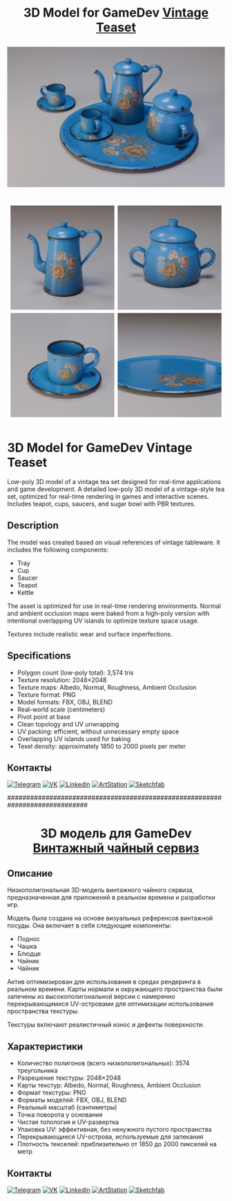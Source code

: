 
<h1 align="center"> 3D Model for GameDev <a href="https://skfb.ly/pwGZ8" target="_blank">Vintage Teaset</a> 


![Project Preview](https://github.com/RgAnna/vintage-teaset-3d/blob/main/vintage-teaset-3d.png)


![Project Preview](https://github.com/RgAnna/vintage-teaset-3d/blob/main/vintage-teaset-3d_01.png)

# 3D Model for GameDev Vintage Teaset

Low-poly 3D model of a vintage tea set designed for real-time applications and game development. A detailed low-poly 3D model of a vintage-style tea set, optimized for real-time rendering in games and interactive scenes. Includes teapot, cups, saucers, and sugar bowl with PBR textures.


## Description

The model was created based on visual references of vintage tableware. It includes the following components:

- Tray  
- Cup  
- Saucer  
- Teapot  
- Kettle  

The asset is optimized for use in real-time rendering environments. Normal and ambient occlusion maps were baked from a high-poly version with intentional overlapping UV islands to optimize texture space usage.  

Textures include realistic wear and surface imperfections.

## Specifications

- Polygon count (low-poly total): 3,574 tris  
- Texture resolution: 2048×2048  
- Texture maps: Albedo, Normal, Roughness, Ambient Occlusion  
- Texture format: PNG  
- Model formats: FBX, OBJ, BLEND  
- Real-world scale (centimeters)  
- Pivot point at base  
- Clean topology and UV unwrapping  
- UV packing: efficient, without unnecessary empty space  
- Overlapping UV islands used for baking  
- Texel density: approximately 1850 to 2000 pixels per meter


## Контакты

[![Telegram](https://img.shields.io/badge/-Telegram-2CA5E0?style=flat&logo=telegram&logoColor=white)](https://t.me/RgAnna_Art)
[![VK](https://img.shields.io/badge/-VK-4C75A3?style=flat&logo=vk&logoColor=white)](https://vk.com/rganna_art)
[![LinkedIn](https://img.shields.io/badge/-LinkedIn-0077B5?style=flat&logo=linkedin&logoColor=white)](https://www.linkedin.com/in/anna-rogova-487090370/)
[![ArtStation](https://img.shields.io/badge/-ArtStation-13AFF0?style=flat&logo=artstation&logoColor=white)](https://www.artstation.com/rganna)
[![Sketchfab](https://img.shields.io/badge/-Sketchfab-000000?style=flat&logo=sketchfab&logoColor=white)](https://sketchfab.com/RgAnna)


#############################################################################

<h1 align="center"> 3D модель для GameDev <a href="https://skfb.ly/pwGZ8" target="_blank">Винтажный чайный сервиз</a> 

## Описание

Низкополигональная 3D-модель винтажного чайного сервиза, предназначенная для приложений в реальном времени и разработки игр.



Модель была создана на основе визуальных референсов винтажной посуды. Она включает в себя следующие компоненты:

- Поднос
- Чашка
- Блюдце
- Чайник
- Чайник

Актив оптимизирован для использования в средах рендеринга в реальном времени. Карты нормали и окружающего пространства были запечены из высокополигональной версии с намеренно перекрывающимися UV-островами для оптимизации использования пространства текстуры.

Текстуры включают реалистичный износ и дефекты поверхности.

## Характеристики

- Количество полигонов (всего низкополигональных): 3574 треугольника
- Разрешение текстуры: 2048×2048
- Карты текстур: Albedo, Normal, Roughness, Ambient Occlusion
- Формат текстуры: PNG
- Форматы моделей: FBX, OBJ, BLEND
- Реальный масштаб (сантиметры)
- Точка поворота у основания
- Чистая топология и UV-развертка
- Упаковка UV: эффективная, без ненужного пустого пространства
- Перекрывающиеся UV-острова, используемые для запекания
- Плотность текселей: приблизительно от 1850 до 2000 пикселей на метр


## Контакты

[![Telegram](https://img.shields.io/badge/-Telegram-2CA5E0?style=flat&logo=telegram&logoColor=white)](https://t.me/RgAnna_Art)
[![VK](https://img.shields.io/badge/-VK-4C75A3?style=flat&logo=vk&logoColor=white)](https://vk.com/rganna_art)
[![LinkedIn](https://img.shields.io/badge/-LinkedIn-0077B5?style=flat&logo=linkedin&logoColor=white)](https://www.linkedin.com/in/anna-rogova-487090370/)
[![ArtStation](https://img.shields.io/badge/-ArtStation-13AFF0?style=flat&logo=artstation&logoColor=white)](https://www.artstation.com/rganna)
[![Sketchfab](https://img.shields.io/badge/-Sketchfab-000000?style=flat&logo=sketchfab&logoColor=white)](https://sketchfab.com/RgAnna)



